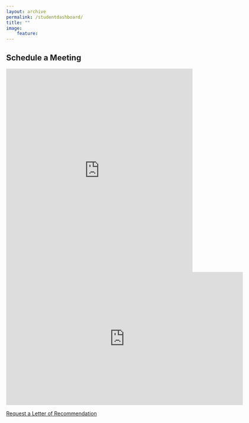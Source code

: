 ```yaml
---
layout: archive
permalink: /studentdashboard/
title: ""
image:
    feature:
---
```


## Schedule a Meeting

<iframe src="https://www.meetingbird.com/h/jaskonas" style="width: 100%; border: none; min-height: 550px;"></iframe> 
<iframe src="https://player.vimeo.com/video/270014784" width="640" height="360" frameborder="0" allow="autoplay; fullscreen" allowfullscreen></iframe>

<a href="https://docs.google.com/forms/d/e/1FAIpQLSeNyycSgOUdIfQPtGVTt1onunv47HfAet07_6Oj6RwnuyIjzQ/viewform?usp=sf_link" class="btn-big">Request a Letter of Recommendation</a>